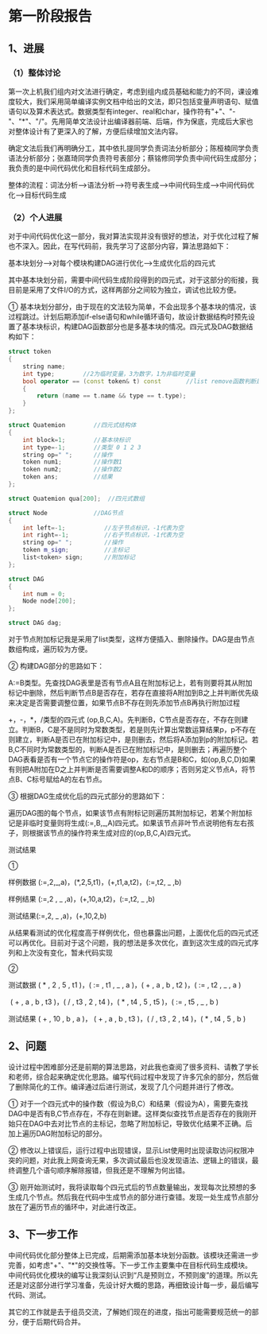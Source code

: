 # 第一阶段报告

## 1、进展

### （1）整体讨论

第一次上机我们组内对文法进行确定，考虑到组内成员基础和能力的不同，课设难度较大，我们采用简单编译实例文档中给出的文法，即只包括变量声明语句、赋值语句以及算术表达式。数据类型有integer、real和char，操作符有"+"、"-"、"*"、"/"。先用简单文法设计出编译器前端、后端，作为保底，完成后大家也对整体设计有了更深入的了解，方便后续增加文法内容。

确定文法后我们再明确分工，其中依扎提同学负责词法分析部分；陈桠楠同学负责语法分析部分；张嘉琦同学负责符号表部分；蔡铭修同学负责中间代码生成部分；我负责的是中间代码优化和目标代码生成部分。

整体的流程：词法分析-->语法分析-->符号表生成-->中间代码生成-->中间代码优化-->目标代码生成

### （2）个人进展

对于中间代码优化这一部分，我对算法实现并没有很好的想法，对于优化过程了解也不深入。因此，在写代码前，我先学习了这部分内容，算法思路如下：

基本块划分-->对每个模块构建DAG进行优化-->生成优化后的四元式

其中基本块划分前，需要中间代码生成阶段得到的四元式，对于这部分的衔接，我目前是采用了文件I/O的方式，这样两部分之间较为独立，调试也比较方便。



① 基本块划分部分，由于现在的文法较为简单，不会出现多个基本块的情况，该过程跳过。计划后期添加if-else语句和while循环语句，故设计数据结构时预先设置了基本块标识，构建DAG函数部分也是多基本块的情况。四元式及DAG数据结构如下：

```c++
struct token
{
    string name;
    int type;        //2为临时变量，3为数字，1为非临时变量
    bool operator == (const token& t) const       //list remove函数判断是否相等
    {
        return (name == t.name && type == t.type);
    }
};

struct Quatemion        //四元式结构体
{
    int block=1;        //基本块标识
    int type=-1;        //类型 0 1 2 3
    string op=" ";      //操作
    token num1;         //操作数1
    token num2;         //操作数2
    token ans;          //结果
};

struct Quatemion qua[200];  //四元式数组

struct Node             //DAG节点
{
    int left=-1;           //左子节点标识，-1代表为空
    int right=-1;          //右子节点标识，-1代表为空
    string op=" ";         //操作
    token m_sign;          //主标记
    list<token> sign;      //附加标记
};

struct DAG
{
    int num = 0;
    Node node[200];
};

struct DAG dag;
```

对于节点附加标记我是采用了list类型，这样方便插入、删除操作。DAG是由节点数组构成，遍历较为方便。



② 构建DAG部分的思路如下：

A:=B类型。先查找DAG表里是否有节点A且在附加标记上，若有则要将其从附加标记中删除，然后判断节点B是否存在，若存在直接将A附加到B之上并判断优先级来决定是否需要调整位置，如果节点B不存在则先添加节点B再执行附加过程

+，-，*，/类型的四元式 (op,B,C,A)。先判断B，C节点是否存在，不存在则建立。判断B，C是不是同时为常数类型，若是则先计算出常数运算结果p，p不存在则建立，判断A是否已在附加标记中，是则删去，然后将A添加到p的附加标记。若B,C不同时为常数类型的，判断A是否已在附加标记中，是则删去；再遍历整个DAG表看是否有一个节点它的操作符是op，左右节点是B和C，如(op,B,C,D)如果有则把A附加在D之上并判断是否需要调整A和D的顺序；否则另定义节点A，将节点B、C标号赋给A的左右节点。



③ 根据DAG生成优化后的四元式部分的思路如下：

遍历DAG图的每个节点，如果该节点有附标记则遍历其附加标记，若某个附加标记是非临时变量则将生成(:=,B,_,A)四元式。如果该节点非叶节点说明他有左右孩子，则根据该节点的操作符来生成对应的(op,B,C,A)四元式。



 测试结果

① 

样例数据 (:=,2,_,a)，(*,2,5,t1)，(+,t1,a,t2)，(:=,t2, _ ,b)

样例结果 (:=,2 , _ ,a)，(+,10,a,t2)，(:=,t2, _ ,b)

测试结果(:=,2, _ ,a)，(+,10,2,b)

从结果看测试的优化程度高于样例优化，但也暴露出问题，上面优化后的四元式还可以再优化。目前对于这个问题，我的想法是多次优化，直到这次生成的四元式序列和上次没有变化，暂未代码实现

②

测试数据  ( * , 2 , 5 , t1 )，( := , t1 , _ , a )，( + , a , b , t2 )，( := , t2 , _ , a )

​                  ( + , a , b , t3 )，( / , t3 , 2 , t4 )，( * , t4 , 5 , t5 )，( := , t5 , _ , b )			

测试结果  ( + , 10 , b , a )， ( + , a , b , t3 )，( / , t3 , 2 , t4 )，( * , t4 , 5 , b )

## 2、问题

设计过程中困难部分还是前期的算法思路，对此我也查阅了很多资料、请教了学长和老师，综合起来确定优化思路。编写代码过程中发现了许多冗余的部分，然后做了删除简化的工作。编译通过后进行测试，发现了几个问题并进行了修改。

① 对于一个四元式中的操作数（假设为B,C）和结果（假设为A），需要先查找DAG中是否有B,C节点存在，不存在则新建。这样类似查找节点是否存在的我刚开始只在DAG中去对比节点的主标记，忽略了附加标记，导致优化结果不正确。后加上遍历DAG附加标记的部分。

② 修改以上错误后，运行过程中出现错误，显示List使用时出现读取访问权限冲突的问题，对此我上网查询无果，多次调试最后也没发现语法、逻辑上的错误，最终调整几个语句顺序解除报错，但我还是不理解为何出错。

③ 刚开始测试时，我将读取每个四元式后的节点数量输出，发现每次比预想的多生成几个节点。然后我在代码中生成节点的部分进行查错。发现一处生成节点部分放在了遍历节点的循环中，对此进行改正。

## 3、下一步工作

中间代码优化部分整体上已完成，后期需添加基本块划分函数。该模块还需进一步完善，如考虑"+"、"*"的交换性等。下一步工作主要集中在目标代码生成模块。中间代码优化模块的编写让我深刻认识到“凡是预则立，不预则废”的道理。所以先还是对这部分进行学习准备，先设计好大概的思路，再细致设计每一步，最后编写代码、测试。

其它的工作就是去于组员交流，了解她们现在的进度，指出可能需要规范统一的部分，便于后期代码合并。
